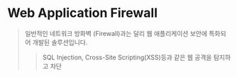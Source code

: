 # Web Application Firewall

> 일반적인 네트워크 방화벽 (Firewall)과는 달리 웹 애플리케이션 보안에 특화되어 개발된 솔루션입니다.
>
> > SQL Injection, Cross-Site Scripting(XSS)등과 같은 웹 공격을 탐지하고 차단
